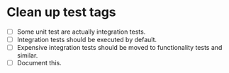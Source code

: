 # Clean up test tags
* [ ] Some unit test are actually integration tests.
* [ ] Integration tests should be executed by default.
* [ ] Expensive integration tests should be moved to functionality tests and similar.
* [ ] Document this.